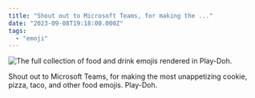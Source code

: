 ```yaml
---
title: "Shout out to Microsoft Teams, for making the ..."
date: "2023-09-08T19:18:00.000Z"
tags: 
  - "emoji"
---
```


![The full collection of food and drink emojis rendered in Play-Doh.](images/Teams-fooddrink-1024x648.png)

Shout out to Microsoft Teams, for making the most unappetizing cookie, pizza, taco, and other food emojis. Play-Doh.
